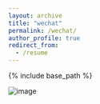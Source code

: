 ```yaml
---
layout: archive
title: "wechat"
permalink: /wechat/
author_profile: true
redirect_from:
  - /resume
---
```


{% include base_path %}

![image](https://github.com/zwt233/zwt233.github.io/blob/master/images/Wechat.jpg)
